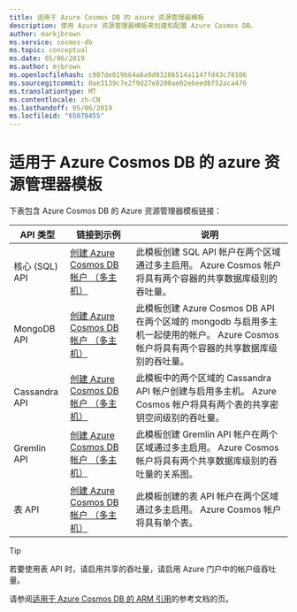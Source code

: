 ```yaml
---
title: 适用于 Azure Cosmos DB 的 azure 资源管理器模板
description: 使用 Azure 资源管理器模板来创建和配置 Azure Cosmos DB。
author: markjbrown
ms.service: cosmos-db
ms.topic: conceptual
ms.date: 05/06/2019
ms.author: mjbrown
ms.openlocfilehash: c907de019b64a6a9d03206514a1147fd43c78106
ms.sourcegitcommit: 0ae3139c7e2f9d27e8200ae02e6eed6f52aca476
ms.translationtype: MT
ms.contentlocale: zh-CN
ms.lasthandoff: 05/06/2019
ms.locfileid: "65078455"
---
```

# <a name="azure-resource-manager-templates-for-azure-cosmos-db"></a>适用于 Azure Cosmos DB 的 azure 资源管理器模板

下表包含 Azure Cosmos DB 的 Azure 资源管理器模板链接：

|**API 类型** | **链接到示例**| **说明** |
|---|---| ---|
|核心 (SQL) API| [创建 Azure Cosmos DB 帐户 （多主机）](manage-sql-with-resource-manager.md) | 此模板创建 SQL API 帐户在两个区域通过多主启用。 Azure Cosmos 帐户将具有两个容器的共享数据库级别的吞吐量。 |
| MongoDB API | [创建 Azure Cosmos DB 帐户 （多主机）](manage-mongodb-with-resource-manager.md) | 此模板创建 Azure Cosmos DB API 在两个区域的 mongodb 与启用多主机一起使用的帐户。 Azure Cosmos 帐户将具有两个容器的共享数据库级别的吞吐量。 |
| Cassandra API | [创建 Azure Cosmos DB 帐户 （多主机）](manage-cassandra-with-resource-manager.md) | 此模板中的两个区域的 Cassandra API 帐户创建与启用多主机。 Azure Cosmos 帐户将具有两个表的共享密钥空间级别的吞吐量。 |
| Gremlin API| [创建 Azure Cosmos DB 帐户 （多主机）](manage-gremlin-with-resource-manager.md) | 此模板创建 Gremlin API 帐户在两个区域通过多主启用。 Azure Cosmos 帐户将具有两个共享数据库级别的吞吐量的关系图。 |
| 表 API | [创建 Azure Cosmos DB 帐户 （多主机）](manage-table-with-resource-manager.md) | 此模板创建的表 API 帐户在两个区域通过多主启用。 Azure Cosmos 帐户将具有单个表。 |

> [!TIP]
> 若要使用表 API 时，请启用共享的吞吐量，请启用 Azure 门户中的帐户级吞吐量。

请参阅[适用于 Azure Cosmos DB 的 ARM 引用](/azure/templates/microsoft.documentdb/allversions)的参考文档的页。